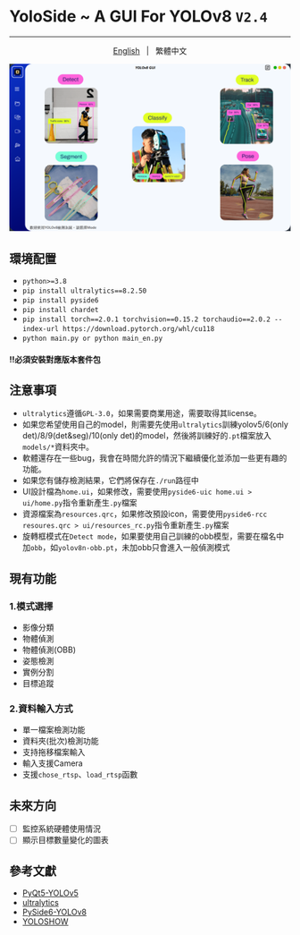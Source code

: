 # YoloSide ~ A GUI For YOLOv8 `V2.4`
---
<p align="center"> 
  <a href="https://github.com/NKUST-LEE-LAB/YOLOv8-Pyside6-GUI/blob/%E5%BD%B1%E7%89%87%E5%81%B5%E6%B8%AC%E6%88%AA%E5%9C%96v1/README.md"> English</a> &nbsp; | &nbsp; 繁體中文</a>
 </p>

![](preview_ui.png)

## 環境配置
- `python>=3.8`
- `pip install ultralytics==8.2.50`
- `pip install pyside6`
- `pip install chardet`
- `pip install torch==2.0.1 torchvision==0.15.2 torchaudio==2.0.2 --index-url https://download.pytorch.org/whl/cu118`
- `python main.py or python main_en.py`

#### !!必須安裝對應版本套件包

## 注意事項
- `ultralytics`遵循`GPL-3.0`，如果需要商業用途，需要取得其license。
- 如果您希望使用自己的model，則需要先使用`ultralytics`訓練yolov5/6(only det)/8/9(det&seg)/10(only det)的model，然後將訓練好的`.pt`檔案放入`models/*`資料夾中。
- 軟體還存在一些bug，我會在時間允許的情況下繼續優化並添加一些更有趣的功能。
- 如果您有儲存檢測結果，它們將保存在`./run`路徑中
- UI設計檔為`home.ui`，如果修改，需要使用`pyside6-uic home.ui > ui/home.py`指令重新產生`.py`檔案
- 資源檔案為`resources.qrc`，如果修改預設icon，需要使用`pyside6-rcc resoures.qrc > ui/resources_rc.py`指令重新產生`.py`檔案
- 旋轉框模式在`Detect mode`，如果要使用自己訓練的obb模型，需要在檔名中加`obb`，如`yolov8n-obb.pt`，未加obb只會進入一般偵測模式

## 現有功能
### 1.模式選擇
- 影像分類
- 物體偵測
- 物體偵測(OBB)
- 姿態檢測
- 實例分割
- 目標追蹤
### 2.資料輸入方式
- 單一檔案檢測功能
- 資料夾(批次)檢測功能
- 支持拖移檔案輸入
- 輸入支援Camera
- 支援`chose_rtsp`、`load_rtsp`函數

## 未來方向
- [ ] 監控系統硬體使用情況
- [ ] 顯示目標數量變化的圖表

## 參考文獻
- [PyQt5-YOLOv5](https://github.com/Javacr/PyQt5-YOLOv5)
- [ultralytics](https://github.com/ultralytics/ultralytics)
- [PySide6-YOLOv8](https://github.com/Jai-wei/YOLOv8-PySide6-GUI/tree/main)
- [YOLOSHOW](https://github.com/SwimmingLiu/YOLOSHOW/tree/31644373fca58aefcc9dba72a610c92031e5331b)

